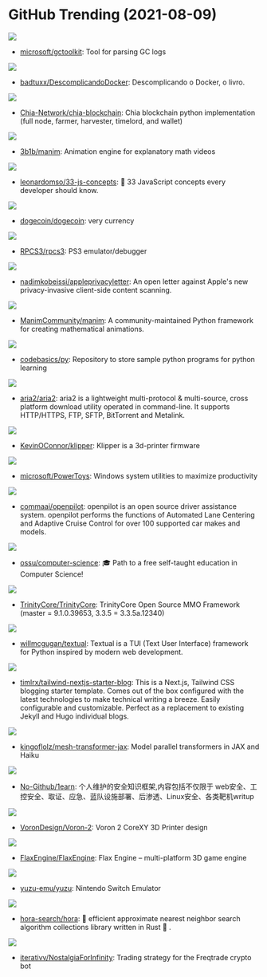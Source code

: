 # GitHub Trending (2021-08-09)

![](https://img.shields.io/badge/Java-New%20143-green?style=flat-square&logo=appveyor)
- [microsoft/gctoolkit](https://github.com/microsoft/gctoolkit): Tool for parsing GC logs

![](https://img.shields.io/badge/CSS-New%20274-green?style=flat-square&logo=appveyor)
- [badtuxx/DescomplicandoDocker](https://github.com/badtuxx/DescomplicandoDocker): Descomplicando o Docker, o livro.

![](https://img.shields.io/badge/Python-New%2019-green?style=flat-square&logo=appveyor)
- [Chia-Network/chia-blockchain](https://github.com/Chia-Network/chia-blockchain): Chia blockchain python implementation (full node, farmer, harvester, timelord, and wallet)

![](https://img.shields.io/badge/Python-New%2066-green?style=flat-square&logo=appveyor)
- [3b1b/manim](https://github.com/3b1b/manim): Animation engine for explanatory math videos

![](https://img.shields.io/badge/JavaScript-New%20193-green?style=flat-square&logo=appveyor)
- [leonardomso/33-js-concepts](https://github.com/leonardomso/33-js-concepts): 📜 33 JavaScript concepts every developer should know.

![](https://img.shields.io/badge/C%2B%2B-New%2033-green?style=flat-square&logo=appveyor)
- [dogecoin/dogecoin](https://github.com/dogecoin/dogecoin): very currency

![](https://img.shields.io/badge/C%2B%2B-New%20186-green?style=flat-square&logo=appveyor)
- [RPCS3/rpcs3](https://github.com/RPCS3/rpcs3): PS3 emulator/debugger

![](https://img.shields.io/badge/JavaScript-New%20169-green?style=flat-square&logo=appveyor)
- [nadimkobeissi/appleprivacyletter](https://github.com/nadimkobeissi/appleprivacyletter): An open letter against Apple's new privacy-invasive client-side content scanning.

![](https://img.shields.io/badge/Python-New%2043-green?style=flat-square&logo=appveyor)
- [ManimCommunity/manim](https://github.com/ManimCommunity/manim): A community-maintained Python framework for creating mathematical animations.

![](https://img.shields.io/badge/Jupyter%20Notebook-New%20161-green?style=flat-square&logo=appveyor)
- [codebasics/py](https://github.com/codebasics/py): Repository to store sample python programs for python learning

![](https://img.shields.io/badge/C%2B%2B-New%2046-green?style=flat-square&logo=appveyor)
- [aria2/aria2](https://github.com/aria2/aria2): aria2 is a lightweight multi-protocol & multi-source, cross platform download utility operated in command-line. It supports HTTP/HTTPS, FTP, SFTP, BitTorrent and Metalink.

![](https://img.shields.io/badge/C-New%2013-green?style=flat-square&logo=appveyor)
- [KevinOConnor/klipper](https://github.com/KevinOConnor/klipper): Klipper is a 3d-printer firmware

![](https://img.shields.io/badge/C%23-New%20221-green?style=flat-square&logo=appveyor)
- [microsoft/PowerToys](https://github.com/microsoft/PowerToys): Windows system utilities to maximize productivity

![](https://img.shields.io/badge/C%2B%2B-New%20240-green?style=flat-square&logo=appveyor)
- [commaai/openpilot](https://github.com/commaai/openpilot): openpilot is an open source driver assistance system. openpilot performs the functions of Automated Lane Centering and Adaptive Cruise Control for over 100 supported car makes and models.

![](https://img.shields.io/badge/none-New%20101-green?style=flat-square&logo=appveyor)
- [ossu/computer-science](https://github.com/ossu/computer-science): 🎓 Path to a free self-taught education in Computer Science!

![](https://img.shields.io/badge/C%2B%2B-New%2016-green?style=flat-square&logo=appveyor)
- [TrinityCore/TrinityCore](https://github.com/TrinityCore/TrinityCore): TrinityCore Open Source MMO Framework (master = 9.1.0.39653, 3.3.5 = 3.3.5a.12340)

![](https://img.shields.io/badge/Python-New%20703-green?style=flat-square&logo=appveyor)
- [willmcgugan/textual](https://github.com/willmcgugan/textual): Textual is a TUI (Text User Interface) framework for Python inspired by modern web development.

![](https://img.shields.io/badge/JavaScript-New%2056-green?style=flat-square&logo=appveyor)
- [timlrx/tailwind-nextjs-starter-blog](https://github.com/timlrx/tailwind-nextjs-starter-blog): This is a Next.js, Tailwind CSS blogging starter template. Comes out of the box configured with the latest technologies to make technical writing a breeze. Easily configurable and customizable. Perfect as a replacement to existing Jekyll and Hugo individual blogs.

![](https://img.shields.io/badge/Python-New%2078-green?style=flat-square&logo=appveyor)
- [kingoflolz/mesh-transformer-jax](https://github.com/kingoflolz/mesh-transformer-jax): Model parallel transformers in JAX and Haiku

![](https://img.shields.io/badge/C%2B%2B-New%2098-green?style=flat-square&logo=appveyor)
- [No-Github/1earn](https://github.com/No-Github/1earn): 个人维护的安全知识框架,内容包括不仅限于 web安全、工控安全、取证、应急、蓝队设施部署、后渗透、Linux安全、各类靶机writup

![](https://img.shields.io/badge/none-New%20104-green?style=flat-square&logo=appveyor)
- [VoronDesign/Voron-2](https://github.com/VoronDesign/Voron-2): Voron 2 CoreXY 3D Printer design

![](https://img.shields.io/badge/C%2B%2B-New%20197-green?style=flat-square&logo=appveyor)
- [FlaxEngine/FlaxEngine](https://github.com/FlaxEngine/FlaxEngine): Flax Engine – multi-platform 3D game engine

![](https://img.shields.io/badge/C%2B%2B-New%20276-green?style=flat-square&logo=appveyor)
- [yuzu-emu/yuzu](https://github.com/yuzu-emu/yuzu): Nintendo Switch Emulator

![](https://img.shields.io/badge/Rust-New%20229-green?style=flat-square&logo=appveyor)
- [hora-search/hora](https://github.com/hora-search/hora): 🚀 efficient approximate nearest neighbor search algorithm collections library written in Rust 🦀 .

![](https://img.shields.io/badge/Python-New%2011-green?style=flat-square&logo=appveyor)
- [iterativv/NostalgiaForInfinity](https://github.com/iterativv/NostalgiaForInfinity): Trading strategy for the Freqtrade crypto bot

